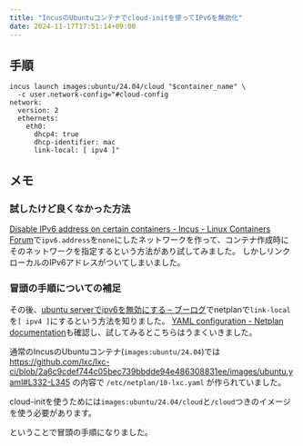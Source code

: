 ```yaml
---
title: "IncusのUbuntuコンテナでcloud-initを使ってIPv6を無効化"
date: 2024-11-17T17:51:14+09:00
---
```

## 手順

```
incus launch images:ubuntu/24.04/cloud "$container_name" \
  -c user.network-config="#cloud-config
network:
  version: 2
  ethernets:
    eth0:
      dhcp4: true
      dhcp-identifier: mac
      link-local: [ ipv4 ]"
```

## メモ

### 試したけど良くなかった方法

[Disable IPv6 address on certain containers - Incus - Linux Containers Forum](https://discuss.linuxcontainers.org/t/disable-ipv6-address-on-certain-containers/21485/6)で`ipv6.address`を`none`にしたネットワークを作って、コンテナ作成時にそのネットワークを指定するという方法があり試してみました。
しかしリンクローカルのIPv6アドレスがついてしまいました。

### 冒頭の手順についての補足
その後、[ubuntu serverでipv6を無効にする – ブーログ](https://ambiesoft.com/blog/archives/5978#primary)でnetplanで`link-local`を`[ ipv4 ]`にするという方法を知りました。
[YAML configuration - Netplan documentation](https://netplan.readthedocs.io/en/latest/netplan-yaml/)も確認し、試してみるとこちらはうまくいきました。

通常のIncusのUbuntuコンテナ(`images:ubuntu/24.04`)では
https://github.com/lxc/lxc-ci/blob/2a6c9cdef744c05bec739bbdde94e486308831ee/images/ubuntu.yaml#L332-L345
の内容で `/etc/netplan/10-lxc.yaml` が作られていました。

cloud-initを使うためには`images:ubuntu/24.04/cloud`と`/cloud`つきのイメージを使う必要があります。

ということで冒頭の手順になりました。
